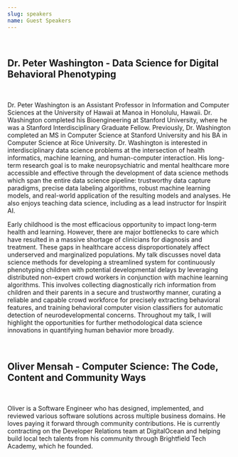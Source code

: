 ```yaml
---
slug: speakers
name: Guest Speakers
---
```


<br>

## Dr. Peter Washington - Data Science for Digital Behavioral Phenotyping

<br>

Dr. Peter Washington is an Assistant Professor in Information and Computer Sciences at the University of Hawaii at Manoa in Honolulu, Hawaii. Dr. Washington completed his Bioengineering at Stanford University, where he was a Stanford Interdisciplinary Graduate Fellow. Previously, Dr. Washington completed an MS in Computer Science at Stanford University and his BA in Computer Science at Rice University. Dr. Washington is interested in interdisciplinary data science problems at the intersection of health informatics, machine learning, and human-computer interaction. His long-term research goal is to make neuropsychiatric and mental healthcare more accessible and effective through the development of data science methods which span the entire data science pipeline: trustworthy data capture paradigms, precise data labeling algorithms, robust machine learning models, and real-world application of the resulting models and analyses. He also enjoys teaching data science, including as a lead instructor for Inspirit AI.

Early childhood is the most efficacious opportunity to impact long-term health and learning. However, there are major bottlenecks to care which have resulted in a massive shortage of clinicians for diagnosis and treatment. These gaps in healthcare access disproportionately affect underserved and marginalized populations. My talk discusses novel data science methods for developing a streamlined system for continuously phenotyping children with potential developmental delays by leveraging distributed non-expert crowd workers in conjunction with machine learning algorithms. This involves collecting diagnostically rich information from children and their parents in a secure and trustworthy manner, curating a reliable and capable crowd workforce for precisely extracting behavioral features, and training behavioral computer vision classifiers for automatic detection of neurodevelopmental concerns. Throughout my talk, I will highlight the opportunities for further methodological data science innovations in quantifying human behavior more broadly.

<br>

## Oliver Mensah - Computer Science: The Code, Content and Community Ways

<br>

Oliver is a Software Engineer who has designed, implemented, and reviewed various software solutions across multiple business domains. He loves paying it forward through community contributions. He is currently contracting on the Developer Relations team at DigitalOcean and helping build local tech talents from his community through Brightfield Tech Academy, which he founded.
